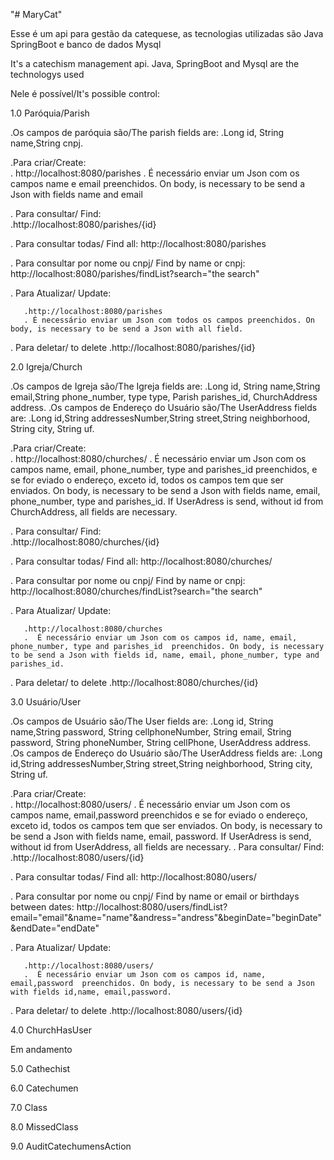 "# MaryCat"
 
<p> Esse é um api para gestão da catequese, as tecnologias utilizadas são Java SpringBoot e banco de dados Mysql </p>
<p> It's a catechism management api. Java, SpringBoot and Mysql are the technologys used<p>

<p> Nele é possível/It's possible control:</p>

<p> 1.0 Paróquia/Parish </p>

  .Os campos de paróquia são/The parish fields are:
     .Long id, String name,String cnpj.

  .Para criar/Create:      
     . http://localhost:8080/parishes
     . É necessário enviar um Json com os campos name e email preenchidos. On body, is necessary to be send a Json with fields name and email 

  . Para consultar/ Find:      
     .http://localhost:8080/parishes/{id}
  
  . Para consultar todas/ Find all:
      http://localhost:8080/parishes

. Para consultar por nome ou cnpj/ Find by name or cnpj:
      http://localhost:8080/parishes/findList?search="the search"

  . Para Atualizar/ Update:

       .http://localhost:8080/parishes
       . É necessário enviar um Json com todos os campos preenchidos. On body, is necessary to be send a Json with all field.

  . Para deletar/ to delete
       .http://localhost:8080/parishes/{id}

<p> 2.0 Igreja/Church </p>

  .Os campos de Igreja são/The Igreja fields are:
     .Long id, String name,String email,String phone_number, type type, Parish parishes_id, ChurchAddress address.
  .Os campos de  Endereço do Usuário são/The UserAddress fields are:
      .Long id,String addressesNumber,String street,String neighborhood, String city, String uf.

  .Para criar/Create:      
     . http://localhost:8080/churches/
     . É necessário enviar um Json com os campos name, email, phone_number, type and parishes_id  preenchidos, e se for eviado o endereço, exceto id, todos os campos tem que ser enviados. On body, is necessary to be send a Json with fields name, email, phone_number, type and parishes_id.
                                                                                                                                                                                            If UserAdress is send, without id from ChurchAddress, all fields are necessary. 

  . Para consultar/ Find:      
     .http://localhost:8080/churches/{id}
  
  . Para consultar todas/ Find all:
     http://localhost:8080/churches/

. Para consultar por nome ou cnpj/ Find by name or cnpj:
      http://localhost:8080/churches/findList?search="the search"

 . Para Atualizar/ Update:

       .http://localhost:8080/churches
       .  É necessário enviar um Json com os campos id, name, email, phone_number, type and parishes_id  preenchidos. On body, is necessary to be send a Json with fields id, name, email, phone_number, type and parishes_id. 

  . Para deletar/ to delete
       .http://localhost:8080/churches/{id}

<p> 3.0 Usuário/User </p>

  .Os campos de Usuário são/The User fields are:
     .Long id, String name,String password, String cellphoneNumber, String email, String password, String phoneNumber, String cellPhone, UserAddress address.
  .Os campos de  Endereço do Usuário são/The UserAddress fields are:
     .Long id,String addressesNumber,String street,String neighborhood, String city, String uf.


  .Para criar/Create:      
     . http://localhost:8080/users/
     . É necessário enviar um Json com os campos name, email,password  preenchidos e se for eviado o endereço, exceto id, todos os campos tem que ser enviados. On body, is necessary to be send a Json with fields name, email, password. 
                                                                                                                                                                If UserAdress is send, without id from UserAddress, all fields are necessary.
  . Para consultar/ Find:      
     .http://localhost:8080/users/{id}
  
  . Para consultar todas/ Find all:
     http://localhost:8080/users/

. Para consultar por nome ou cnpj/ Find by name or email or birthdays between dates:
      http://localhost:8080/users/findList?email="email"&name="name"&andress="andress"&beginDate="beginDate"&endDate="endDate"

 . Para Atualizar/ Update:

       .http://localhost:8080/users/
       .  É necessário enviar um Json com os campos id, name, email,password  preenchidos. On body, is necessary to be send a Json with fields id,name, email,password.

  . Para deletar/ to delete
       .http://localhost:8080/users/{id}

<p> 4.0 ChurchHasUser </p>
Em andamento


<p> 5.0 Cathechist </p>
<p> 6.0 Catechumen </p>
<p> 7.0 Class </p>
<p> 8.0 MissedClass  </p>
<p> 9.0 AuditCatechumensAction </p>

